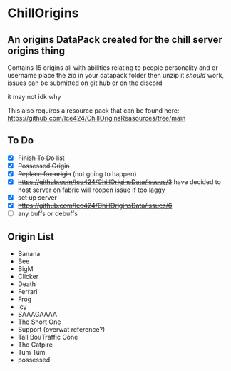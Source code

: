 # ChillOrigins
## An origins DataPack created for the chill server origins thing

Contains 15 origins all with abilities relating to people personality and or username
place the zip in your datapack folder then unzip it *should* work, issues can be submitted on git hub or on the discord

it may not idk why

This also requires a resource pack that can be found here: https://github.com/Ice424/ChillOriginsReasources/tree/main

## To Do

- [x] ~~Finish To Do list~~
- [x] ~~Possessed Origin~~
- [x] ~~Replace fox origin~~ (not going to happen)
- [x] ~~https://github.com/Ice424/ChillOriginsData/issues/3~~ have decided to host server on fabric will reopen issue if too laggy
- [x] ~~set up server~~
- [x] ~~https://github.com/Ice424/ChillOriginsData/issues/6~~
- [ ] any buffs or debuffs

## Origin List
-   Banana
-   Bee
-   BigM
-   Clicker
-   Death
-   Ferrari
-   Frog
-   Icy
-   SAAAGAAAA
-   The Short One
-   Support (overwat reference?)
-   Tall Boi/Traffic Cone
-   The Catpire
-   Tum Tum
-   possessed 
